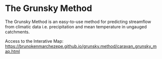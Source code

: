 # The Grunsky Method
The Grunsky Method is an easy-to-use method for predicting streamflow from climatic data i.e. precipitation and mean temperature in ungauged catchments.

Access to the Interative Map: https://brunokenmarchezepe.github.io/grunsky.method/caravan_grunsky_map.html
